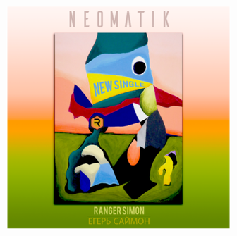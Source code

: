 <html>
<head>
<title>www.neomatik.com</title>
<link rel="stylesheet" href="styles.css">
</head>
<body>
<div id="bg">
  <img src="images/RangerArtWork.png" alt="New Single by Neomatik">
</div>
</body>
</html>
